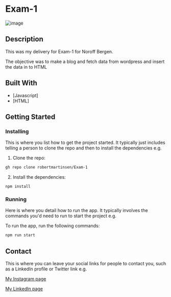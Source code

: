 # Exam-1

![image](/Exam-1-assets/Exam-1.png)

## Description

This was my delivery for Exam-1 for Noroff Bergen.

The objective was to make a blog and fetch data from wordpress and insert the data in to HTML

## Built With

- [Javascript]
- [HTML]

## Getting Started

### Installing

This is where you list how to get the project started. It typically just includes telling a person to clone the repo and then to install the dependencies e.g.

1. Clone the repo:

```bash
gh repo clone robertmartinsen/Exam-1
```

2. Install the dependencies:

```
npm install
```

### Running

Here is where you detail how to run the app. It typically involves the commands you'd need to run to start the project e.g.

To run the app, run the following commands:

```bash
npm run start
```

## Contact

This is where you can leave your social links for people to contact you, such as a LinkedIn profile or Twitter link e.g.

[My Instagram page](www.instagram.com/robertmartinsen)

[My LinkedIn page](www.linkedin.com)



